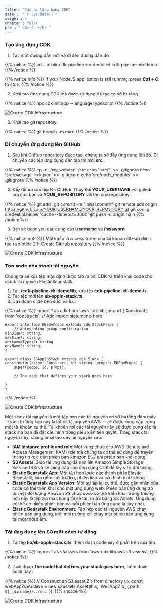 ```yaml
---
title : "Tạo hạ tầng bằng CDK"
date :  "`r Sys.Date()`" 
weight : 4 
chapter : false
pre : " <b> 4. </b> "
---
```

### Tạo ứng dụng CDK
1. Tạo một đường dẫn mới và đi đến đường dẫn đó.

{{% notice %}}
    cd ..
    mkdir cdk-pipeline-eb-demo
    cd cdk-pipeline-eb-demo
{{% /notice %}}

{{% notice info %}}
If your NodeJS application is still running, press **Ctrl + C** to stop.
{{% /notice %}}

2. Khởi tạo ứng dụng CDK mà được sử dụng để tạo cơ sở hạ tầng.

{{% notice %}}
    npx cdk init app --language typescript
{{% /notice %}}

![Create CDK Infrastructure](../../images/4.createcdkinfra/4.1createcdk.png?pc=90pt)

3. Khởi tạo git repository.

{{% notice %}}
    git branch -m main
{{% /notice %}}

### Di chuyển ứng dụng lên GitHub
1. Sau khi GitHub repository được tạo, chúng ta sẽ đẩy ứng dụng lên đó. Di chuyển các tệp ứng dụng đến tập tin mới **src**.

{{% notice %}}
    cp -r ../my_webapp ./src
    echo '!src/*' >> .gitignore
    echo 'src/package-lock.json' >> .gitignore
    echo 'src/node_modules' >> .gitignore
{{% /notice %}}

2. Đẩy tất cả các tệp lên GitHub. Thay thế **YOUR_USERNAME** với github org của bạn và **YOUR_REPOSITORY** với tên của repository.

{{% notice %}}
    git add .
    git commit -m "initial commit"
    git remote add origin https://github.com/YOUR_USERNAME/YOUR_REPOSITORY.git 
    git config credential.helper 'cache --timeout=3600'
    git push -u origin main
{{% /notice %}}

3. Bạn sẽ được yêu cầu cung cấp **Username** và **Password**.

{{% notice note%}}
 Mật khẩu là access token của tài khoản GitHub được tạo ra ở bước [2.1- Create GitHub repository](../2-preparation/2.1-createrepo/)
{{% /notice %}}

![Create CDK Infrastructure](../../images/4.createcdkinfra/4.2createcdk.png?pc=90pt)

### Tạo code cho stack tài nguyên
Chúng ta sẽ xóa tệp mặc định được tạo ra bởi CDK và triển khai code cho stack tài nguyên ElasticBeanstalk.
1. Tại **./cdk-pipeline-eb-demo/lib**, xóa tệp **cdk-pipeline-eb-demo.ts**.
2. Tạo tệp mới tên **eb-appln-stack.ts**.
3. Dán đoạn code bên dưới và lưu.

{{% notice %}}
    import * as cdk from 'aws-cdk-lib';
    import { Construct } from 'constructs';
    // Add import statements here

    export interface EBEnvProps extends cdk.StackProps {
        // Autoscaling group configuration
    minSize?: string;
    maxSize?: string;
    instanceTypes?: string;
    envName?: string;
    }

    export class EBApplnStack extends cdk.Stack {
    constructor(scope: Construct, id: string, props?: EBEnvProps) {
        super(scope, id, props);

        // The code that defines your stack goes here

    }
    }
{{% /notice %}}

![Create CDK Infrastructure](../../images/4.createcdkinfra/4.3createcdk.png?pc=90pt)

Một stack tài nguyên là một tập hợp các tài nguyên cơ sở hạ tầng đám mây - trong trường hợp này là tất cả tài nguyên AWS — sẽ được cung cấp trong một tài khoản cụ thể. Tài khoản nơi các tài nguyên này sẽ được cung cấp là stack mà bạn đã đặt cấu hình trong điều kiện tiên quyết. Trong stack tài nguyên này, chúng ta sẽ tạo các tài nguyên sau: 
+ **IAM Instance profile and role**: Một vùng chưa cho AWS Identity and Access Management (IAM) role mà chúng ta có thể sử dụng để truyền thông tin role đến phiên bản Amazon EC2 khi phiên bản khởi động.
+ **S3 Assets**: Giúp tải ứng dụng đã nén lên Amazon Simple Storage Service (S3) và sẽ cung cấp cho ứng dụng CDK để lấy vị trí đối tượng.
+ **Elastic Beanstalk App**: Một tập hợp logic các thành phần Elastic Beanstalk, bao gồm môi trường, phiên bản và cấu hình môi trường.
+ **Elastic Beanstalk App Version**: Một sự lặp lại cụ thể, được gắn nhãn của code có thể triển khai cho một ứng dụng web. Phiên bản ứng dụng trỏ tới một đối tượng Amazon S3 chứa code có thể triển khai, trong trường hợp này là tệp zip mà chúng tôi sẽ tải lên S3 bằng S3 Assets. Ứng dụng có thể có nhiều phiên bản và mỗi phiên bản ứng dụng là duy nhất.
+ **Elastic Beanstalk Environment**: Tập hợp các tài nguyên AWS chạy phiên bản ứng dụng. Mỗi môi trường chỉ chạy một phiên bản ứng dụng tại một thời điểm.


### Tải ứng dụng lên S3 một cách tự động
1. Tại tệp **lib/eb-appln-stack.ts**, thêm đoạn code này ở phần trên của tệp.

{{% notice %}}
    import * as s3assets from 'aws-cdk-lib/aws-s3-assets';
{{% /notice %}}

2. Dưới đoạn **The code that defines your stack goes here**, thêm đoạn code này :

{{% notice %}}
    // Construct an S3 asset Zip from directory up.
    const webAppZipArchive = new s3assets.Asset(this, 'WebAppZip', {
      path: `${__dirname}/../src`,
    });
{{% /notice %}}

![Create CDK Infrastructure](../../images/4.createcdkinfra/4.4createcdk.png?pc=90pt)